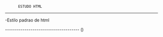           ESTUDO HTML
-------------------------------------
-Estilo padrao de html
<DOCTYPE html>
<html lang = "pt-br">
    <head>
        <meta charset = "UTF-8">
    </head>
<body>

</body>
</html>
--------------------------------------
()<style> : usada por conta do css para alterar o visual do site(posto entre o head) 
()font-family : altera do tipo do texto ou fonte
()font-size : altera o tamanho do texto
()color : altera a cor do texto
()text-shadow (deslocamento lateral) [tamanho em pixel] (deslocamento vertical)[tamanho em pixel] (espalahmento da sombra)[tamanho em pixel] [cor] : coloca uma sombra na escrita

cu